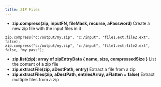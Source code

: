 ```yaml
---
title: ZIP Files
---
```


* **zip.compress(zip, inputFN, fileMask, recurse, aPassword)** Create a new zip file with the input files in it
```
zip.compress("c:/output/my.zip", "c:/input", "file1.ext;file2.ext", false);
zip.compress("c:/output/my.zip", "c:/input", "file1.ext;file2.ext", false, "my pass");
```
* **zip.list(zip): array of zipEntryData { name, size, compressedSize }** List the content of a zip file
* **zip.extractFile(zip, aDestPath, entry)** Extract a file from a zip
* **zip.extractFiles(zip, aDestPath, entriesArray, aFlatten = false)** Extract multiple files from a zip
